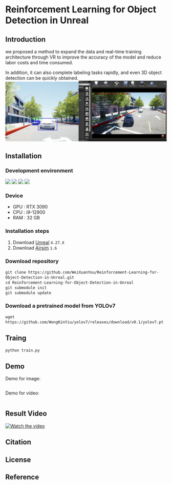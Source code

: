 # Reinforcement Learning for Object Detection in Unreal
## Introduction

we proposed a method to expand the data and real-time training architecture through VR to improve the accuracy of the model and reduce labor costs and time consumed.

In addition, it can also complete labeling tasks rapidly, and even 3D object detection can be quickly obtained.
![](doc/img/demo.jpg)

## Installation
### Development environment
 ![](https://img.shields.io/badge/windows-11-orange) 
 ![](https://img.shields.io/badge/Python-3.10-green)
 ![](https://img.shields.io/badge/airsim-1.6-yellow)
 ![](https://img.shields.io/badge/unreal-4.27.x-purple)
### Device
- GPU : RTX 3090
- CPU : i9-12900
- RAM : 32 GB

### Installation steps
1. Download [Unreal](https://www.unrealengine.com/en-US/download) ```4.27.X```
2. Download [Airsim](https://github.com/Microsoft/AirSim) ```1.6```
### Download repository
 ```
git clone https://github.com/WeiXuanYou/Reinforcement-Learning-for-Object-Detection-in-Unreal.git
cd Reinforcement-Learning-for-Object-Detection-in-Unreal
git submodule init
git submodule update
```
###  Download a pretrained model from YOLOv7
```
wget https://github.com/WongKinYiu/yolov7/releases/download/v0.1/yolov7.pt
```

## Traing
```
python train.py
```

## Demo
Demo for image:
```

```
Demo for video:
```

```
## Result Video
[![Watch the video](doc/img/demo.gif)](doc/img/demo.gif)

## Citation
## License
## Reference

